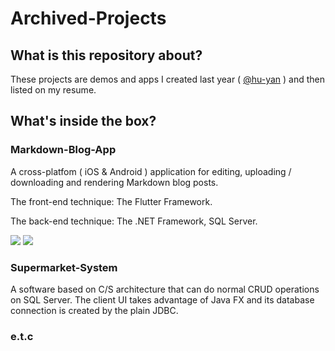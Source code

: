 # Archived-Projects
## What is this repository about?

These projects are demos and apps I created last year ( [@hu-yan](https://github.com/hu-yan) ) and then listed on my resume. 

## What's inside the box?

### Markdown-Blog-App

A cross-platfom ( iOS & Android ) application for editing, uploading / downloading and rendering Markdown blog posts.

The front-end technique: The Flutter Framework.

The back-end technique: The .NET Framework, SQL Server.

![](https://i.loli.net/2019/06/27/5d13a999c94bd54001.png)
![](https://i.loli.net/2019/06/27/5d13b1c9446e627962.png)

### Supermarket-System

A software based on C/S architecture that can do normal CRUD operations on SQL Server. The client UI takes advantage of Java FX and its database connection is created by the plain JDBC.

### e.t.c
